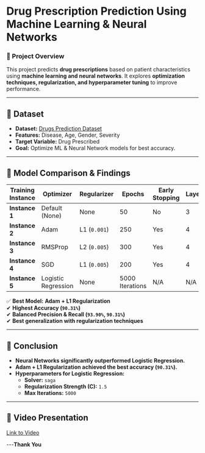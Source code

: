 # **Drug Prescription Prediction Using Machine Learning & Neural Networks**
### **📌 Project Overview**
This project predicts **drug prescriptions** based on patient characteristics using **machine learning and neural networks**. It explores **optimization techniques, regularization, and hyperparameter tuning** to improve performance.

---

## **📌 Dataset**
- **Dataset:** [Drugs Prediction Dataset](https://www.kaggle.com/code/dharshanadhanendran/drugs-prediction-dataset/input)
- **Features:** Disease, Age, Gender, Severity
- **Target Variable:** Drug Prescribed
- **Goal:** Optimize ML & Neural Network models for best accuracy.

---

## **📌 Model Comparison & Findings**
| **Training Instance** | **Optimizer** | **Regularizer** | **Epochs** | **Early Stopping** | **Layers** | **Learning Rate** | **Accuracy** | **Loss** | **Precision** | **Recall** | **F1 Score** |
|----------------|-------------|--------------|--------|---------------|--------|---------------|----------|------|-----------|--------|---------|
| **Instance 1** | Default (None) | None | 50 | No | 3 | Default | 84.11% | 0.7201 | 90.36% | 84.11% | 82.14% |
| **Instance 2** | Adam | L1 (`0.001`) | 250 | Yes | 4 | 0.0017 | 90.31% | 0.8767 | 93.90% | 90.31% | 88.08% |
| **Instance 3** | RMSProp | L2 (`0.005`) | 300 | Yes | 4 | 0.001 | 89.53% | 0.8198 | 93.61% | 89.53% | 87.04% |
| **Instance 4** | SGD | L1 (`0.005`) | 200 | Yes | 4 | 0.005 | 85.66% | 1.2266 | 90.76% | 85.66% | 82.91% |
| **Instance 5** | Logistic Regression | None | 5000 Iterations | N/A | N/A | N/A | 67.83% | N/A | 70.16% | 67.83% | 63.77% |


✅ **Best Model:** **Adam + L1 Regularization**  
✔ **Highest Accuracy (`90.31%`)**  
✔ **Balanced Precision & Recall (`93.90%`, `90.31%`)**  
✔ **Best generalization with regularization techniques**  

---

## **📌 Conclusion**
- **Neural Networks significantly outperformed Logistic Regression.**
- **Adam + L1 Regularization achieved the best accuracy (`90.31%`).**
- **Hyperparameters for Logistic Regression:**
  - **Solver:** `saga`
  - **Regularization Strength (C):** `1.5`
  - **Max Iterations:** `5000`

---

## **📌 Video Presentation**

[Link to Video]([https://youtu.be/5q9uD9B_kFc](https://youtu.be/hvgPd-ZIGas))


---**Thank You**


